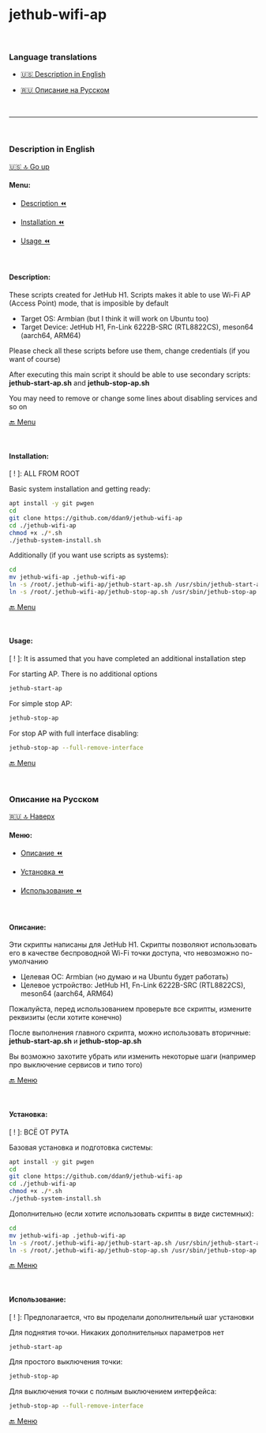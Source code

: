# jethub-wifi-ap

<br />

### Language translations

- [🇺🇸 Description in English](#Description-in-English)

- [🇷🇺 Описание на Русском](#Описание-на-Русском)

<br />

---

<br />

### Description in English

[🇺🇸 🔝 Go up](#Language-translations)

#### Menu:

- [Description ⏪](#Description)

- [Installation ⏪](#Installation)

- [Usage ⏪](#Usage)

<br />

#### Description:

These scripts created for JetHub H1. Scripts makes it able to use Wi-Fi AP (Access Point) mode, that is imposible by default

- Target OS: Armbian (but I think it will work on Ubuntu too)
- Target Device: JetHub H1, Fn-Link 6222B-SRC (RTL8822CS), meson64 (aarch64, ARM64)

Please check all these scripts before use them, change credentials (if you want of course)

After executing this main script it should be able to use secondary scripts: **jethub-start-ap.sh** and **jethub-stop-ap.sh**

You may need to remove or change some lines about disabling services and so on

[🔙 Menu](#Menu)

<br />

#### Installation:

[ ! ]: ALL FROM ROOT

Basic system installation and getting ready:

```bash
apt install -y git pwgen
cd
git clone https://github.com/ddan9/jethub-wifi-ap
cd ./jethub-wifi-ap
chmod +x ./*.sh
./jethub-system-install.sh
```

Additionally (if you want use scripts as systems):

```bash
cd
mv jethub-wifi-ap .jethub-wifi-ap
ln -s /root/.jethub-wifi-ap/jethub-start-ap.sh /usr/sbin/jethub-start-ap
ln -s /root/.jethub-wifi-ap/jethub-stop-ap.sh /usr/sbin/jethub-stop-ap
```

[🔙 Menu](#Menu)

<br />

#### Usage:

[ ! ]: It is assumed that you have completed an additional installation step

For starting AP. There is no additional options

```bash
jethub-start-ap
```

For simple stop AP:

```bash
jethub-stop-ap
```

For stop AP with full interface disabling:

```bash
jethub-stop-ap --full-remove-interface
```

[🔙 Menu](#Menu)

<br />

### Описание на Русском

[🇷🇺 🔝 Наверх](#Language-translations)

#### Меню:

- [Описание ⏪](#Описание)

- [Установка ⏪](#Установка)

- [Использование ⏪](#Использование)

<br />

#### Описание:

Эти скрипты написаны для JetHub H1. Скрипты позволяют использовать его в качестве беспроводной Wi-Fi точки доступа, что невозможно по-умолчанию

- Целевая ОС: Armbian (но думаю и на Ubuntu будет работать)
- Целевое устройство: JetHub H1, Fn-Link 6222B-SRC (RTL8822CS), meson64 (aarch64, ARM64)

Пожалуйста, перед использованием проверьте все скрипты, измените реквизиты (если хотите конечно)

После выполнения главного скрипта, можно использовать вторичные: **jethub-start-ap.sh** и **jethub-stop-ap.sh**

Вы возможно захотите убрать или изменить некоторые шаги (например про выключение сервисов и типо того)

[🔙 Меню](#Меню)

<br />

#### Установка:

[ ! ]: ВСЁ ОТ РУТА

Базовая установка и подготовка системы:

```bash
apt install -y git pwgen
cd
git clone https://github.com/ddan9/jethub-wifi-ap
cd ./jethub-wifi-ap
chmod +x ./*.sh
./jethub-system-install.sh
```

Дополнительно (если хотите использовать скрипты в виде системных):

```bash
cd
mv jethub-wifi-ap .jethub-wifi-ap
ln -s /root/.jethub-wifi-ap/jethub-start-ap.sh /usr/sbin/jethub-start-ap
ln -s /root/.jethub-wifi-ap/jethub-stop-ap.sh /usr/sbin/jethub-stop-ap
```

[🔙 Меню](#Меню)

<br />

#### Использование:

[ ! ]: Предполагается, что вы проделали дополнительный шаг установки

Для поднятия точки. Никаких дополнительных параметров нет

```bash
jethub-start-ap
```

Для простого выключения точки:

```bash
jethub-stop-ap
```

Для выключения точки с полным выключением интерфейса:

```bash
jethub-stop-ap --full-remove-interface
```

[🔙 Меню](#Меню)

<br />
